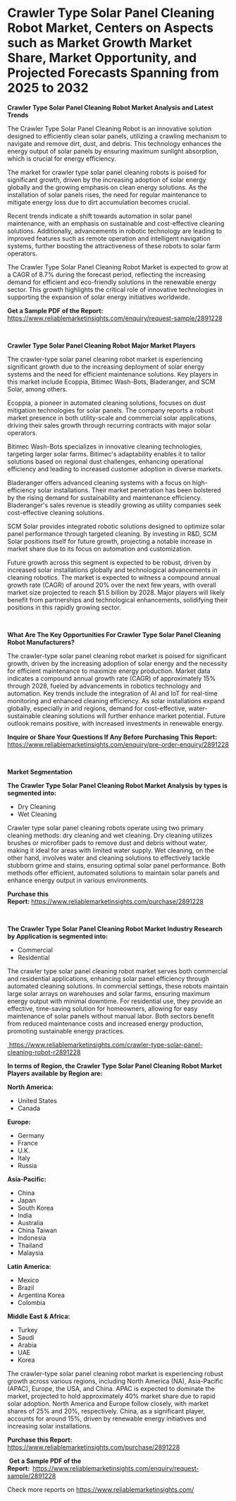 <p><h1>Crawler Type Solar Panel Cleaning Robot Market, Centers on Aspects such as Market Growth Market Share, Market Opportunity, and Projected Forecasts Spanning from 2025 to 2032</h1></p><p><strong>Crawler Type Solar Panel Cleaning Robot Market Analysis and Latest Trends</strong></p>
<p><p>The Crawler Type Solar Panel Cleaning Robot is an innovative solution designed to efficiently clean solar panels, utilizing a crawling mechanism to navigate and remove dirt, dust, and debris. This technology enhances the energy output of solar panels by ensuring maximum sunlight absorption, which is crucial for energy efficiency. </p><p>The market for crawler type solar panel cleaning robots is poised for significant growth, driven by the increasing adoption of solar energy globally and the growing emphasis on clean energy solutions. As the installation of solar panels rises, the need for regular maintenance to mitigate energy loss due to dirt accumulation becomes crucial. </p><p>Recent trends indicate a shift towards automation in solar panel maintenance, with an emphasis on sustainable and cost-effective cleaning solutions. Additionally, advancements in robotic technology are leading to improved features such as remote operation and intelligent navigation systems, further boosting the attractiveness of these robots to solar farm operators. </p><p>The Crawler Type Solar Panel Cleaning Robot Market is expected to grow at a CAGR of 8.7% during the forecast period, reflecting the increasing demand for efficient and eco-friendly solutions in the renewable energy sector. This growth highlights the critical role of innovative technologies in supporting the expansion of solar energy initiatives worldwide.</p></p>
<p><strong>Get a Sample PDF of the Report:&nbsp;</strong> <a href="https://www.reliablemarketinsights.com/enquiry/request-sample/2891228?utm_campaign=3033&utm_medium=2&utm_source=Github&utm_content=ia&utm_term=14032025&utm_id=crawler-type-solar-panel-cleaning-robot">https://www.reliablemarketinsights.com/enquiry/request-sample/2891228</a></p>
<p>&nbsp;</p>
<p><strong>Crawler Type Solar Panel Cleaning Robot Major Market Players</strong></p>
<p><p>The crawler-type solar panel cleaning robot market is experiencing significant growth due to the increasing deployment of solar energy systems and the need for efficient maintenance solutions. Key players in this market include Ecoppia, Bitimec Wash-Bots, Bladeranger, and SCM Solar, among others. </p><p>Ecoppia, a pioneer in automated cleaning solutions, focuses on dust mitigation technologies for solar panels. The company reports a robust market presence in both utility-scale and commercial solar applications, driving their sales growth through recurring contracts with major solar operators. </p><p>Bitimec Wash-Bots specializes in innovative cleaning technologies, targeting larger solar farms. Bitimec's adaptability enables it to tailor solutions based on regional dust challenges, enhancing operational efficiency and leading to increased customer adoption in diverse markets.</p><p>Bladeranger offers advanced cleaning systems with a focus on high-efficiency solar installations. Their market penetration has been bolstered by the rising demand for sustainability and maintenance efficiency. Bladeranger's sales revenue is steadily growing as utility companies seek cost-effective cleaning solutions.</p><p>SCM Solar provides integrated robotic solutions designed to optimize solar panel performance through targeted cleaning. By investing in R&D, SCM Solar positions itself for future growth, projecting a notable increase in market share due to its focus on automation and customization.</p><p>Future growth across this segment is expected to be robust, driven by increased solar installations globally and technological advancements in cleaning robotics. The market is expected to witness a compound annual growth rate (CAGR) of around 20% over the next few years, with overall market size projected to reach $1.5 billion by 2028. Major players will likely benefit from partnerships and technological enhancements, solidifying their positions in this rapidly growing sector.</p></p>
<p>&nbsp;</p>
<p><strong>What Are The Key Opportunities For Crawler Type Solar Panel Cleaning Robot Manufacturers?</strong></p>
<p><p>The crawler-type solar panel cleaning robot market is poised for significant growth, driven by the increasing adoption of solar energy and the necessity for efficient maintenance to maximize energy production. Market data indicates a compound annual growth rate (CAGR) of approximately 15% through 2028, fueled by advancements in robotics technology and automation. Key trends include the integration of AI and IoT for real-time monitoring and enhanced cleaning efficiency. As solar installations expand globally, especially in arid regions, demand for cost-effective, water-sustainable cleaning solutions will further enhance market potential. Future outlook remains positive, with increased investments in renewable energy.</p></p>
<p><strong>Inquire or Share Your Questions If Any Before Purchasing This Report:</strong> <a href="https://www.reliablemarketinsights.com/enquiry/pre-order-enquiry/2891228?utm_campaign=3033&utm_medium=2&utm_source=Github&utm_content=ia&utm_term=14032025&utm_id=crawler-type-solar-panel-cleaning-robot">https://www.reliablemarketinsights.com/enquiry/pre-order-enquiry/2891228</a></p>
<p>&nbsp;</p>
<p><strong>Market Segmentation</strong></p>
<p><strong>The Crawler Type Solar Panel Cleaning Robot Market Analysis by types is segmented into:</strong></p>
<p><ul><li>Dry Cleaning</li><li>Wet Cleaning</li></ul></p>
<p><p>Crawler type solar panel cleaning robots operate using two primary cleaning methods: dry cleaning and wet cleaning. Dry cleaning utilizes brushes or microfiber pads to remove dust and debris without water, making it ideal for areas with limited water supply. Wet cleaning, on the other hand, involves water and cleaning solutions to effectively tackle stubborn grime and stains, ensuring optimal solar panel performance. Both methods offer efficient, automated solutions to maintain solar panels and enhance energy output in various environments.</p></p>
<p><strong>Purchase this Report:&nbsp;</strong><a href="https://www.reliablemarketinsights.com/purchase/2891228?utm_campaign=3033&utm_medium=2&utm_source=Github&utm_content=ia&utm_term=14032025&utm_id=crawler-type-solar-panel-cleaning-robot">https://www.reliablemarketinsights.com/purchase/2891228</a></p>
<p>&nbsp;</p>
<p><strong>The Crawler Type Solar Panel Cleaning Robot Market Industry Research by Application is segmented into:</strong></p>
<p><ul><li>Commercial</li><li>Residential</li></ul></p>
<p><p>The crawler type solar panel cleaning robot market serves both commercial and residential applications, enhancing solar panel efficiency through automated cleaning solutions. In commercial settings, these robots maintain large solar arrays on warehouses and solar farms, ensuring maximum energy output with minimal downtime. For residential use, they provide an effective, time-saving solution for homeowners, allowing for easy maintenance of solar panels without manual labor. Both sectors benefit from reduced maintenance costs and increased energy production, promoting sustainable energy practices.</p></p>
<p><a href="https://www.reliablemarketinsights.com/crawler-type-solar-panel-cleaning-robot-r2891228?utm_campaign=3033&utm_medium=2&utm_source=Github&utm_content=ia&utm_term=14032025&utm_id=crawler-type-solar-panel-cleaning-robot">&nbsp;https://www.reliablemarketinsights.com/crawler-type-solar-panel-cleaning-robot-r2891228</a></p>
<p><strong>In terms of Region, the Crawler Type Solar Panel Cleaning Robot Market Players available by Region are:</strong></p>
<p>
    <p> <strong> North America: </strong>
        <ul>
            <li>United States</li>
            <li>Canada</li>
        </ul>
        </p> 
    <p> <strong> Europe: </strong>
        <ul>
            <li>Germany</li>
            <li>France</li>
            <li>U.K.</li>
            <li>Italy</li>
            <li>Russia</li>
        </ul>
        </p> 
    <p> <strong> Asia-Pacific: </strong>
        <ul>
            <li>China</li>
            <li>Japan</li>
            <li>South Korea</li>
            <li>India</li>
            <li>Australia</li>
            <li>China Taiwan</li>
            <li>Indonesia</li>
            <li>Thailand</li>
            <li>Malaysia</li>
        </ul>
        </p> 
    <p> <strong> Latin America: </strong>
        <ul>
            <li>Mexico</li>
            <li>Brazil</li>
            <li>Argentina Korea</li>
            <li>Colombia</li>
        </ul>
        </p> 
    <p> <strong> Middle East & Africa: </strong>
        <ul>
            <li>Turkey</li>
            <li>Saudi</li>
            <li>Arabia</li>
            <li>UAE</li>
            <li>Korea</li>
        </ul>
    </p>
    </p>
<p><p>The crawler-type solar panel cleaning robot market is experiencing robust growth across various regions, including North America (NA), Asia-Pacific (APAC), Europe, the USA, and China. APAC is expected to dominate the market, projected to hold approximately 40% market share due to rapid solar adoption. North America and Europe follow closely, with market shares of 25% and 20%, respectively. China, as a significant player, accounts for around 15%, driven by renewable energy initiatives and increasing solar installations.</p></p>
<p><strong>Purchase this Report: </strong><a href="https://www.reliablemarketinsights.com/purchase/2891228?utm_campaign=3033&utm_medium=2&utm_source=Github&utm_content=ia&utm_term=14032025&utm_id=crawler-type-solar-panel-cleaning-robot">https://www.reliablemarketinsights.com/purchase/2891228</a></p>
<p>&nbsp;<strong>Get a Sample PDF of the Report:&nbsp;&nbsp;</strong><a href="https://www.reliablemarketinsights.com/enquiry/request-sample/2891228?utm_campaign=3033&utm_medium=2&utm_source=Github&utm_content=ia&utm_term=14032025&utm_id=crawler-type-solar-panel-cleaning-robot">https://www.reliablemarketinsights.com/enquiry/request-sample/2891228</a></p>
<p><strong></strong></p>
<p>Check more reports on <a href="https://www.reliablemarketinsights.com/?utm_campaign=3033&utm_medium=2&utm_source=Github&utm_content=ia&utm_term=14032025&utm_id=crawler-type-solar-panel-cleaning-robot">https://www.reliablemarketinsights.com/</a></p>